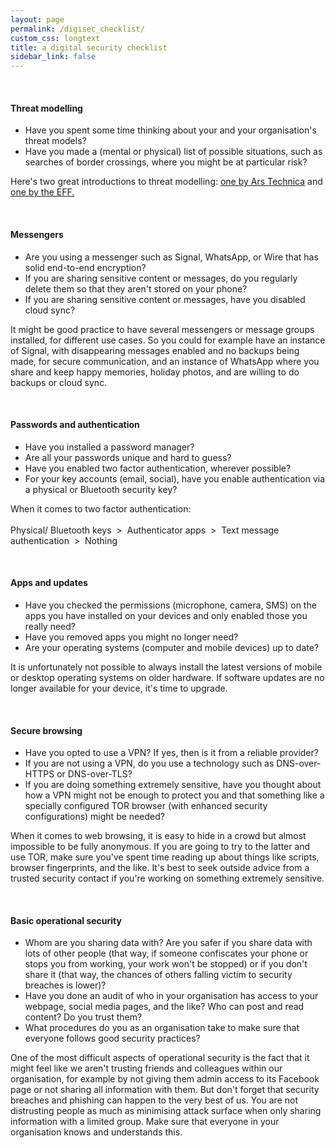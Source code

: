 ```yaml
---
layout: page
permalink: /digisec_checklist/
custom_css: longtext
title: a digital security checklist
sidebar_link: false
---
```

&nbsp;





#### Threat modelling

* Have you spent some time thinking about your and your organisation's threat models?
* Have you made a (mental or physical) list of possible situations, such as searches of border crossings, where you might be at particular risk?

<p class = "infobox">Here's two great introductions to threat modelling: <a href = "https://arstechnica.com/information-technology/2017/07/how-i-learned-to-stop-worrying-mostly-and-love-my-threat-model/" target = "_blank">one by Ars Technica</a> and <a href = "https://ssd.eff.org/en/module/your-security-plan" target = "_blank">one by the EFF.</a></p>

<br>

#### Messengers

* Are you using a messenger such as Signal, WhatsApp, or Wire that has solid end-to-end encryption?
* If you are sharing sensitive content or messages, do you regularly delete them so that they aren't stored on your phone?
* If you are sharing sensitive content or messages, have you disabled cloud sync?

<p class = "infobox">It might be good practice to have several messengers or message groups installed, for different use cases. So you could for example have an instance of Signal, with disappearing messages enabled and no backups being made, for secure communication, and an instance of WhatsApp where you share and keep happy memories, holiday photos, and are willing to do backups or cloud sync.</p>

<br>

#### Passwords and authentication

* Have you installed a password manager?
* Are all your passwords unique and hard to guess?
* Have you enabled two factor authentication, wherever possible?
* For your key accounts (email, social), have you enable authentication via a physical or Bluetooth security key?

<p class = "infobox">When it comes to two factor authentication:<br><br>
Physical/ Bluetooth keys&nbsp;&nbsp;&gt;&nbsp;&nbsp;Authenticator apps&nbsp;&nbsp;&gt;&nbsp;&nbsp;Text message authentication&nbsp;&nbsp;&gt;&nbsp;&nbsp;Nothing</p>

<br>


#### Apps and updates

* Have you checked the permissions (microphone, camera, SMS) on the apps you have installed on your devices and only enabled those you really need?
* Have you removed apps you might no longer need?
* Are your operating systems (computer and mobile devices) up to date?

<p class = "infobox">It is unfortunately not possible to always install the latest versions of mobile or desktop operating systems on older hardware. If software updates are no longer available for your device, it's time to upgrade.</p>

<br>


#### Secure browsing

* Have you opted to use a VPN? If yes, then is it from a reliable provider?
* If you are not using a VPN, do you use a technology such as DNS-over-HTTPS or DNS-over-TLS?
* If you are doing something extremely sensitive, have you thought about how a VPN might not be enough to protect you and that something like a specially configured TOR browser (with enhanced security configurations) might be needed?

<p class = "infobox">When it comes to web browsing, it is easy to hide in a crowd but almost impossible to be fully anonymous. If you are going to try to the latter and use TOR, make sure you've spent time reading up about things like scripts, browser fingerprints, and the like. It's best to seek outside advice from a trusted security contact if you're working on something extremely sensitive.</p>

<br>


#### Basic operational security

* Whom are you sharing data with? Are you safer if you share data with lots of other people (that way, if someone confiscates your phone or stops you from working, your work won't be stopped) or if you don't share it (that way, the chances of others falling victim to security breaches is lower)?
* Have you done an audit of who in your organisation has access to your webpage, social media pages, and the like? Who can post and read content? Do you trust them?
* What procedures do you as an organisation take to make sure that everyone follows good security practices?

<p class = "infobox">One of the most difficult aspects of operational security is the fact that it might feel like we aren't trusting friends and colleagues within our organisation, for example by not giving them admin access to its Facebook page or not sharing all information with them. But don't forget that security breaches and phishing can happen to the very best of us. You are not distrusting people as much as minimising attack surface when only sharing information with a limited group. Make sure that everyone in your organisation knows and understands this.</p>
